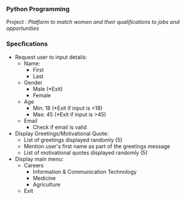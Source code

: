 ### Python Programming
Project : *Platform to match women and their qualifications to jobs and opportunities*

### Specfications
- Request user to input details:
    - Name:
        - First
        - Last
    - Gender
        - Male (*Exit)
        - Female
    - Age
        - Min: 18 (*Exit if input is <18)
        - Max: 45 (*Exit if input is >45)
    - Email
        - Check if email is valid
- Display Greetings/Motivational Quote:
    - List of greetings displayed randomly (5)
    - Mention user's first name as part of the greetings message
    - List of motivational quotes displayed randomly (5)
- Display main menu:
    - Careers
        - Information & Communication Technology
        - Medicine
        - Agriculture
    - Exit
